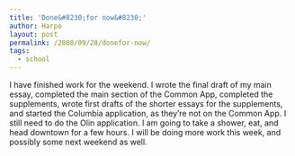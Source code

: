 ```yaml
---
title: 'Done&#8230;for now&#8230;'
author: Harpo
layout: post
permalink: /2008/09/28/donefor-now/
tags:
  - school
---
```

I have finished work for the weekend. I wrote the final draft of my main essay, completed the main section of the Common App, completed the supplements, wrote first drafts of the shorter essays for the supplements, and started the Columbia application, as they&#8217;re not on the Common App. I still need to do the Olin application. I am going to take a shower, eat, and head downtown for a few hours. I will be doing more work this week, and possibly some next weekend as well.